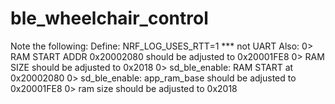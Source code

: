 # ble_wheelchair_control

Note the following:
Define: NRF_LOG_USES_RTT=1 *** not UART
Also: 
0> RAM START ADDR 0x20002080 should be adjusted to 0x20001FE8
 0> RAM SIZE should be adjusted to 0x2018 
 0> sd_ble_enable: RAM START at 0x20002080
 0> sd_ble_enable: app_ram_base should be adjusted to 0x20001FE8
 0> ram size should be adjusted to 0x2018
